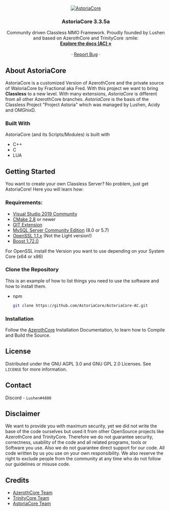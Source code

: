 <br />
<p align="center">
  <a href="http://playastoria.cc/">
    <img src="https://i.ibb.co/rbsX12q/Unbenannt-1222.png" alt="AstoriaCore">
  </a>

  <h3 align="center">AstoriaCore 3.3.5a</h3>

  <p align="center">
    Community driven Classless MMO Framework. Proudly 
  founded by Lushen and based on AzerothCore and TrinityCore :smile:
    <br />
    <a href="https://www.azerothcore.org/wiki/home"><strong>Explore the docs (AC) »</strong></a>
    <br />
    <br />
    ·
    <a href="#">Report Bug</a>
    ·
  </p>
</p>

## About AstoriaCore

AstoriaCore is a customized Version of AzerothCore and the private source of WaloriaCore by Fractional aka Fred. With this project 
we want to bring **Classless** to a new level. With many extensions, *AstoriaCore* is different from all other AzerothCore branches.
*AstoriaCore* is the basis of the Classless Project "Project Astoria" which was managed by Lushen, Acidy and OMGhixD.

### Built With

AstoriaCore (and its Scripts/Modules) is built with

* C++
* C
* LUA

## Getting Started

You want to create your own Classless Server? No problem, just get AstoriaCore! Here you will learn how:

### Requirements:

* [Visual Studio 2019 Community](https://visualstudio.microsoft.com/de/vs/)
* [CMake 2.8](https://cmake.org/download/) or newer
* [GIT Extension](https://git-scm.com/downloads)
* [MySQL Server Community Edition](https://dev.mysql.com/downloads/mysql/5.7.html) (8.0 or 5.7)
* [OpenSSL 1.1.x](https://slproweb.com/products/Win32OpenSSL.html) (Not the Light version!)
* [Boost 1.72.0](https://www.boost.org/)

For OpenSSL install the Version you want to use depending on your System Core (x64 or x86)

### Clone the Repository

This is an example of how to list things you need to use the software and how to install them.
* npm
  ```sh
  git clone https://github.com/AstoriaCore/AstoriaCore-AC.git
  ```

### Installation

Follow the [AzerothCore](https://www.azerothcore.org/wiki/Installation) Installation Documentation, to learn how to Compile and Build the Source.


## License

Distributed under the GNU AGPL 3.0 and GNU GPL 2.0 Licenses. See `LICENSE` for more information.



## Contact

Discord - `Lushen#4800`

## Disclaimer

We want to provide you with maximum security, yet we did not write the base of the code ourselves but used it from other OpenSource projects like AzerothCore 
and TrinityCore. Therefore we do not guarantee security, correctness, usability of the code and all related programs, tools or Software you use. Also we do not 
guarantee direct support for our code. All code written by us you use on your own responsibility. We also reserve the right to exclude people from the community 
at any time who do not follow our guidelines or misuse code.

## Credits

* [AzerothCore Team](https://www.azerothcore.org/)
* [TrinityCore Team](https://www.trinitycore.org/)
* [AstoriaCore Team](https://discord.gg/wvDYdqX)
